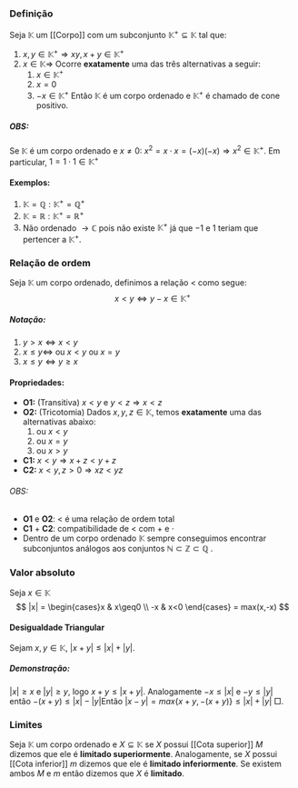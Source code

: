 ### Definição
Seja $\mathbb{K}$ um [[Corpo]] com um subconjunto $\mathbb{K}^+ \subseteq \mathbb{K}$ tal que:

1. $x,y\in \mathbb{K}^+ \Rightarrow xy, x+y \in \mathbb{K}^+$
2. $x \in \mathbb{K} \Rightarrow$ Ocorre **exatamente** uma das três alternativas a seguir:
	1. $x \in \mathbb{K}^+$
	2. $x = 0$
	3. $-x \in \mathbb{K}^+$ 
Então $\mathbb{K}$ é um corpo ordenado e $\mathbb{K}^+$ é chamado de cone positivo.
##### OBS:
Se $\mathbb{K}$ é um corpo ordenado e $x \neq 0: \ x^2 = x \cdot x = (-x)(-x) \Rightarrow x^2\in \mathbb{K}^+$. Em particular, $1 = 1\cdot1 \in \mathbb{K}^+$ 
#### Exemplos:
1. $\mathbb{K} = \mathbb{Q}:  \mathbb{K}^+ = \mathbb{Q}^+$
2. $\mathbb{K} = \mathbb{R}:  \mathbb{K}^+ = \mathbb{R}^+$
3. Não ordenado $\rightarrow \mathbb{C}$ pois não existe $\mathbb{K}^+$ já que $-1$ e $1$ teriam que pertencer a $\mathbb{K}^+$.

### Relação de ordem
Seja $\mathbb{K}$ um corpo ordenado, definimos a relação $<$ como segue:
$$
x<y \iff y-x \in \mathbb{K}^+
$$
##### Notação:
1. $y>x \iff x<y$
2. $x\leq y \iff$ ou $x<y$ ou $x=y$
3. $x\leq y \iff y\geq x$
#### Propriedades:
- **O1:** (Transitiva) $x < y$ e $y<z \Rightarrow x<z$
- **O2:** (Tricotomia) Dados $x,y,z \in \mathbb{K}$, temos **exatamente** uma das alternativas abaixo:
	1. ou $x<y$
	2. ou $x=y$
	3. ou $x > y$
- **C1:** $x<y \Rightarrow x+z < y+z$
- **C2:** $x<y, z>0 \Rightarrow xz<yz$
###### OBS:
- **O1** e **O2**: $<$ é uma relação de ordem total
- **C1** + **C2**: compatibilidade de $<$ com $+$ e $\cdot$
- Dentro de um corpo ordenado $\mathbb{K}$ sempre conseguimos encontrar subconjuntos análogos aos conjuntos $\mathbb{N}\subset \mathbb{Z} \subset \mathbb{Q}$ .

### Valor absoluto
Seja $x \in \mathbb{K}$
$$
|x| = \begin{cases}x & x\geq0 \\ -x & x<0 \end{cases} = max(x,-x)
$$
#### Desigualdade Triangular
Sejam $x,y \in \mathbb{K}$, $|x+y| \leq |x|+|y|$.
##### Demonstração:
$|x| \geq x$ e $|y| \geq y$, logo $x+y \leq |x+y|$. Analogamente $-x \leq |x|$ e $-y \leq |y|$ então $-(x+y) \leq |x| - |y|$Então $|x-y| = max\{x+y, -(x+y)\} \leq |x|+|y|$ $\Box$.

### Limites
Seja $\mathbb{K}$ um corpo ordenado e $X \subseteq \mathbb{K}$ se $X$ possui [[Cota superior]] $M$ dizemos que ele é **limitado superiormente**. Analogamente, se $X$ possui [[Cota inferior]] $m$ dizemos que ele é **limitado inferiormente**. Se existem ambos $M$ e $m$ então dizemos que $X$ é **limitado**.